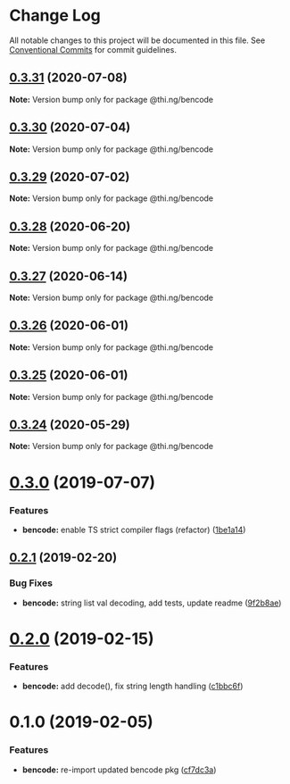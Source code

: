 # Change Log

All notable changes to this project will be documented in this file.
See [Conventional Commits](https://conventionalcommits.org) for commit guidelines.

## [0.3.31](https://github.com/thi-ng/umbrella/compare/@thi.ng/bencode@0.3.30...@thi.ng/bencode@0.3.31) (2020-07-08)

**Note:** Version bump only for package @thi.ng/bencode





## [0.3.30](https://github.com/thi-ng/umbrella/compare/@thi.ng/bencode@0.3.29...@thi.ng/bencode@0.3.30) (2020-07-04)

**Note:** Version bump only for package @thi.ng/bencode





## [0.3.29](https://github.com/thi-ng/umbrella/compare/@thi.ng/bencode@0.3.28...@thi.ng/bencode@0.3.29) (2020-07-02)

**Note:** Version bump only for package @thi.ng/bencode





## [0.3.28](https://github.com/thi-ng/umbrella/compare/@thi.ng/bencode@0.3.27...@thi.ng/bencode@0.3.28) (2020-06-20)

**Note:** Version bump only for package @thi.ng/bencode





## [0.3.27](https://github.com/thi-ng/umbrella/compare/@thi.ng/bencode@0.3.26...@thi.ng/bencode@0.3.27) (2020-06-14)

**Note:** Version bump only for package @thi.ng/bencode





## [0.3.26](https://github.com/thi-ng/umbrella/compare/@thi.ng/bencode@0.3.25...@thi.ng/bencode@0.3.26) (2020-06-01)

**Note:** Version bump only for package @thi.ng/bencode





## [0.3.25](https://github.com/thi-ng/umbrella/compare/@thi.ng/bencode@0.3.24...@thi.ng/bencode@0.3.25) (2020-06-01)

**Note:** Version bump only for package @thi.ng/bencode





## [0.3.24](https://github.com/thi-ng/umbrella/compare/@thi.ng/bencode@0.3.23...@thi.ng/bencode@0.3.24) (2020-05-29)

**Note:** Version bump only for package @thi.ng/bencode





# [0.3.0](https://github.com/thi-ng/umbrella/compare/@thi.ng/bencode@0.2.17...@thi.ng/bencode@0.3.0) (2019-07-07)

### Features

* **bencode:** enable TS strict compiler flags (refactor) ([1be1a14](https://github.com/thi-ng/umbrella/commit/1be1a14))

## [0.2.1](https://github.com/thi-ng/umbrella/compare/@thi.ng/bencode@0.2.0...@thi.ng/bencode@0.2.1) (2019-02-20)

### Bug Fixes

* **bencode:** string list val decoding, add tests, update readme ([9f2b8ae](https://github.com/thi-ng/umbrella/commit/9f2b8ae))

# [0.2.0](https://github.com/thi-ng/umbrella/compare/@thi.ng/bencode@0.1.1...@thi.ng/bencode@0.2.0) (2019-02-15)

### Features

* **bencode:** add decode(), fix string length handling ([c1bbc6f](https://github.com/thi-ng/umbrella/commit/c1bbc6f))

# 0.1.0 (2019-02-05)

### Features

* **bencode:** re-import updated bencode pkg ([cf7dc3a](https://github.com/thi-ng/umbrella/commit/cf7dc3a))
